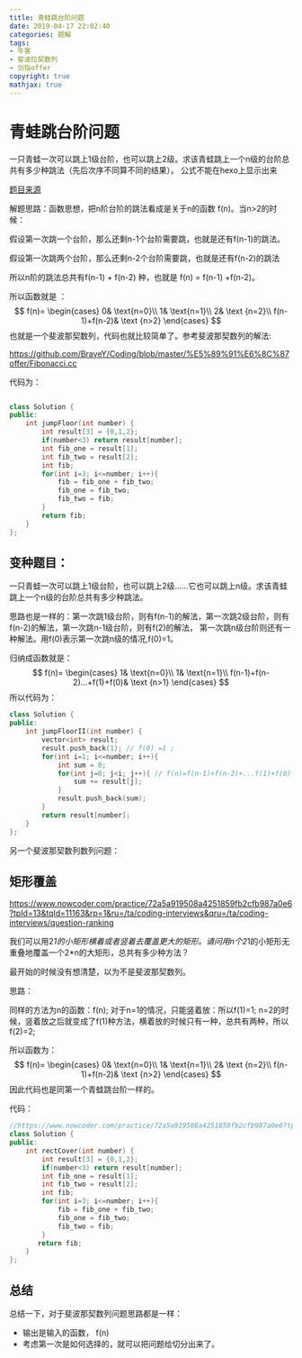 ```yaml
---
title: 青蛙跳台阶问题
date: 2019-04-17 22:02:40
categories: 题解
tags:
- 牛客
- 斐波拉契数列
- 剑指offer
copyright: true
mathjax: true 	
---
```


# 青蛙跳台阶问题

一只青蛙一次可以跳上1级台阶，也可以跳上2级。求该青蛙跳上一个n级的台阶总共有多少种跳法（先后次序不同算不同的结果）。 公式不能在hexo上显示出来

<!--more-->

[题目来源](<https://www.nowcoder.com/practice/8c82a5b80378478f9484d87d1c5f12a4?tpId=13&tqId=11161&tPage=1&rp=1&ru=/ta/coding-interviews&qru=/ta/coding-interviews/question-ranking>)

解题思路：函数思想，把n阶台阶的跳法看成是关于n的函数 f(n)。当n>2的时候：

假设第一次跳一个台阶，那么还剩n-1个台阶需要跳，也就是还有f(n-1)的跳法。

假设第一次跳两个台阶，那么还剩n-2个台阶需要跳，也就是还有f(n-2)的跳法

所以n阶的跳法总共有f(n-1) + f(n-2)  种，也就是 f(n) = f(n-1) +f(n-2)。

所以函数就是 ：
$$
f(n)=
\begin{cases}
0& \text{n=0}\\
1& \text{n=1}\\
2& \text {n=2}\\
f(n-1)+f(n-2)& \text {n>2}
\end{cases}
$$
也就是一个斐波那契数列，代码也就比较简单了。参考斐波那契数列的解法:

<https://github.com/BraveY/Coding/blob/master/%E5%89%91%E6%8C%87offer/Fibonacci.cc>

代码为：

```c++

class Solution {
public:
    int jumpFloor(int number) {
        int result[3] = {0,1,2};
        if(number<3) return result[number];
        int fib_one = result[1];
        int fib_two = result[2];
        int fib;
        for(int i=3; i<=number; i++){
            fib = fib_one + fib_two;
            fib_one = fib_two;
            fib_two = fib;
        }
        return fib;
    }
};
```

## 变种题目：

一只青蛙一次可以跳上1级台阶，也可以跳上2级……它也可以跳上n级。求该青蛙跳上一个n级的台阶总共有多少种跳法。

思路也是一样的：第一次跳1级台阶，则有f(n-1)的解法，第一次跳2级台阶，则有f(n-2)的解法，第一次跳n-1级台阶，则有f(2)的解法， 第一次跳n级台阶则还有一种解法。用f(0)表示第一次跳n级的情况,f(0)=1。

归纳成函数就是：
$$
f(n)=
\begin{cases}
1& \text{n=0}\\
1& \text{n=1}\\
f(n-1)+f(n-2)...+f(1)+f(0)& \text {n>1}
\end{cases}
$$
所以代码为：

```c++
class Solution {
public:
    int jumpFloorII(int number) {
        vector<int> result;
        result.push_back(1); // f(0) =1 ;
        for(int i=1; i<=number; i++){
            int sum = 0;
            for(int j=0; j<i; j++){ // f(n)=f(n-1)+f(n-2)+...f(1)+f(0)
                sum += result[j];
            }
            result.push_back(sum);
        }
        return result[number];
    }
};
```

另一个斐波那契数列数列问题：

## 矩形覆盖

<https://www.nowcoder.com/practice/72a5a919508a4251859fb2cfb987a0e6?tpId=13&tqId=11163&rp=1&ru=/ta/coding-interviews&qru=/ta/coding-interviews/question-ranking>

我们可以用2*1的小矩形横着或者竖着去覆盖更大的矩形。请问用n个2*1的小矩形无重叠地覆盖一个2*n的大矩形，总共有多少种方法？

最开始的时候没有想清楚，以为不是斐波那契数列。

思路：

同样的方法为n的函数：f(n); 对于n=1的情况，只能竖着放：所以f(1)=1; n=2的时候，竖着放之后就变成了f(1)种方法，横着放的时候只有一种，总共有两种，所以f(2)=2;

所以函数为：
$$
f(n)=
\begin{cases}
0& \text{n=0}\\
1& \text{n=1}\\
2& \text {n=2}\\
f(n-1)+f(n-2)& \text {n>2}
\end{cases}
$$
因此代码也是同第一个青蛙跳台阶一样的。

代码：

```c++
//https://www.nowcoder.com/practice/72a5a919508a4251859fb2cfb987a0e6?tpId=13&tqId=11163&rp=1&ru=/ta/coding-interviews&qru=/ta/coding-interviews/question-ranking
class Solution {
public:
    int rectCover(int number) {
        int result[3] = {0,1,2};
        if(number<3) return result[number];
        int fib_one = result[1];
        int fib_two = result[2];
        int fib;
        for(int i=3; i<=number; i++){
            fib = fib_one + fib_two;
            fib_one = fib_two;
            fib_two = fib;
        }
       return fib;
    }
};
```

## 总结

总结一下，对于斐波那契数列问题思路都是一样：

- 输出是输入的函数， f(n)
- 考虑第一次是如何选择的，就可以把问题给切分出来了。